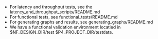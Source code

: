 - For latency and throughput tests, see the latency_and_throughput_scripts/README.md
- For functional tests, see functional_tests/README.md
- For generating graphs and results, see generating_graphs/README.md
- We have a functional validation environment locatied in $NF_DESIGN_DIR/test $P4_PROJECT_DIR/testdata.

